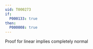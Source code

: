```yaml
---
uid: T000273
if:
  P000133: true
then:
  P000008: true
---
```


Proof for linear implies completely normal 
